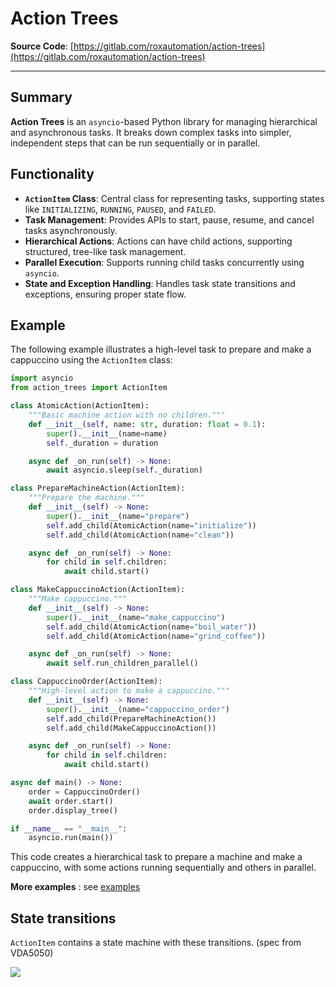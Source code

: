 # Action Trees


**Source Code**: [https://gitlab.com/roxautomation/action-trees](https://gitlab.com/roxautomation/action-trees)

---

## Summary

**Action Trees** is an `asyncio`-based Python library for managing hierarchical and asynchronous tasks. It breaks down complex tasks into simpler, independent steps that can be run sequentially or in parallel.

## Functionality

- **`ActionItem` Class**: Central class for representing tasks, supporting states like `INITIALIZING`, `RUNNING`, `PAUSED`, and `FAILED`.
- **Task Management**: Provides APIs to start, pause, resume, and cancel tasks asynchronously.
- **Hierarchical Actions**: Actions can have child actions, supporting structured, tree-like task management.
- **Parallel Execution**: Supports running child tasks concurrently using `asyncio`.
- **State and Exception Handling**: Handles task state transitions and exceptions, ensuring proper state flow.

## Example

The following example illustrates a high-level task to prepare and make a cappuccino using the `ActionItem` class:

```python
import asyncio
from action_trees import ActionItem

class AtomicAction(ActionItem):
    """Basic machine action with no children."""
    def __init__(self, name: str, duration: float = 0.1):
        super().__init__(name=name)
        self._duration = duration

    async def _on_run(self) -> None:
        await asyncio.sleep(self._duration)

class PrepareMachineAction(ActionItem):
    """Prepare the machine."""
    def __init__(self) -> None:
        super().__init__(name="prepare")
        self.add_child(AtomicAction(name="initialize"))
        self.add_child(AtomicAction(name="clean"))

    async def _on_run(self) -> None:
        for child in self.children:
            await child.start()

class MakeCappuccinoAction(ActionItem):
    """Make cappuccino."""
    def __init__(self) -> None:
        super().__init__(name="make_cappuccino")
        self.add_child(AtomicAction(name="boil_water"))
        self.add_child(AtomicAction(name="grind_coffee"))

    async def _on_run(self) -> None:
        await self.run_children_parallel()

class CappuccinoOrder(ActionItem):
    """High-level action to make a cappuccino."""
    def __init__(self) -> None:
        super().__init__(name="cappuccino_order")
        self.add_child(PrepareMachineAction())
        self.add_child(MakeCappuccinoAction())

    async def _on_run(self) -> None:
        for child in self.children:
            await child.start()

async def main() -> None:
    order = CappuccinoOrder()
    await order.start()
    order.display_tree()

if __name__ == "__main__":
    asyncio.run(main())
```

This code creates a hierarchical task to prepare a machine and make a cappuccino, with some actions running sequentially and others in parallel.


**More examples** : see [examples](https://gitlab.com/roxautomation/action-trees/-/tree/main/examples?ref_type=heads)


## State transitions

`ActionItem` contains a state machine with these transitions. (spec from VDA5050)

![](docs/img/Figure14.png)
